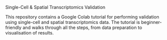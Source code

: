 Single-Cell & Spatial Transcriptomics Validation

This repository contains a Google Colab tutorial for performing validation using single-cell and spatial transcriptomics data. The tutorial is beginner-friendly and walks through all the steps, from data preparation to visualisation of results.
